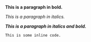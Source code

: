 **This is a paragraph in bold.**

_This is a paragraph in italics._

**_This is a paragraph in italics and bold._**

`This is some inline code.`
